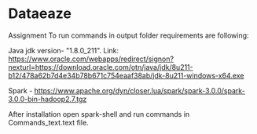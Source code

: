 # Dataeaze
Assignment
To run commands in output folder requirements are following:

Java jdk version- "1.8.0_211". Link: https://www.oracle.com/webapps/redirect/signon?nexturl=https://download.oracle.com/otn/java/jdk/8u211-b12/478a62b7d4e34b78b671c754eaaf38ab/jdk-8u211-windows-x64.exe

Spark - https://www.apache.org/dyn/closer.lua/spark/spark-3.0.0/spark-3.0.0-bin-hadoop2.7.tgz

After installation open spark-shell and run commands in Commands_text.text file. 



